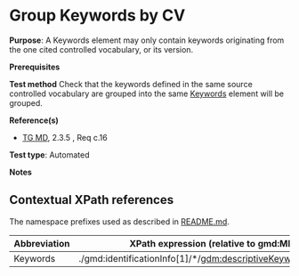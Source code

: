 # Group Keywords by CV

**Purpose**: A Keywords element may only contain keywords originating from the one cited controlled vocabulary, or its version.

**Prerequisites**

**Test method**
Check that the keywords defined in the same source controlled vocabulary are grouped into the same [Keywords](#keywords) element will be grouped.

**Reference(s)**	 

* [TG MD](http://inspire.ec.europa.eu/id/ats/metadata/2.0/common/README#ref_TG_MD), 2.3.5 , Req c.16


**Test type**: Automated

**Notes**


## Contextual XPath references

The namespace prefixes used as described in [README.md](http://inspire.ec.europa.eu/id/ats/metadata/2.0/common/README#namespaces).

Abbreviation                                   |  XPath expression (relative to gmd:MD_Metadata)
-----------------------------------------------| -------------------------------------------------------------------------
<a name="keywords"></a> Keywords  | ./gmd:identificationInfo[1]/\*/<gdm:descriptiveKeywords>/<gmd:MD_Keywords>

